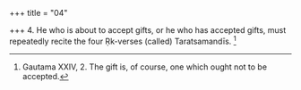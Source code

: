 +++
title = "04"

+++
4. He who is about to accept gifts, or he who has accepted gifts, must repeatedly recite the four Ṛk-verses (called) Taratsamandīs. [^1] 


[^1]:  Gautama XXIV, 2. The gift is, of course, one which ought not to be accepted.
